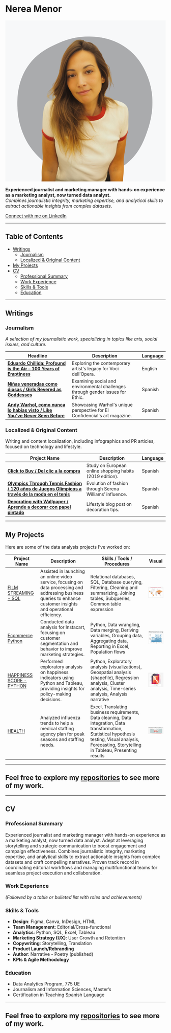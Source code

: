 # Nerea Menor

![Your Name](images/me_grey.png)

**Experienced journalist and marketing manager with hands-on experience as a marketing analyst, now turned data analyst.**  
*Combines journalistic integrity, marketing expertise, and analytical skills to extract actionable insights from complex datasets.*

[Connect with me on LinkedIn](https://www.linkedin.com/in/nerea-menor/)  

---

## Table of Contents

- [Writings](#writings)
  - [Journalism](#journalism)
  - [Localized & Original Content](#localized--original-content)
- [My Projects](#my-projects)
- [CV](#cv)
  - [Professional Summary](#professional-summary)
  - [Work Experience](#work-experience)
  - [Skills & Tools](#skills--tools)
  - [Education](#education)

---

## Writings

### Journalism
*A selection of my journalistic work, specializing in topics like arts, social issues, and culture.*

| Headline | Description | Language |
|--------------|-------------|----------|
| **[Eduardo Chillida: Profound is the Air – 100 Years of Emptiness](https://www.vocidellopera.com/single-post/eduardo-chillida)** | Exploring the contemporary artist's legacy for Voci dell'Opera. | English |
| **[Niñas veneradas como diosas / Girls Revered as Goddesses](https://ethic.es/2024/10/kumari-ninas-veneradas-como-diosas/)** | Examining social and environmental challenges through gender issues for Ethic. | Spanish |
| **[Andy Warhol, como nunca lo habías visto / Like You've Never Seen Before](https://www-elconfidencial-com.translate.goog/el-grito/2024-08-24/andy-warhol-expo-berlin_3947800/?_x_tr_sl=auto&_x_tr_tl=es&_x_tr_hl=es)** | Showcasing Warhol's unique perspective for El Confidencial's art magazine. | Spanish |

### Localized & Original Content
Writing and content localization, including infographics and PR articles, focused on technology and lifestyle.

| Project Name | Description | Language |
|--------------|-------------|----------|
| **[Click to Buy / Del clic a la compra](https://marketing4ecommerce.net/wp-content/uploads/2017/01/Infografia-del-clic-a-la-compra.jpg)** | Study on European online shopping habits (2019 edition). | Spanish |
| **[Olympics Through Tennis Fashion / 120 años de Juegos Olímpicos a través de la moda en el tenis](https://www.lavanguardia.com/de-moda/moda/20160803/403670325433/juegos-olimpicos-moda-120-anos.html)** | Evolution of fashion through Serena Williams’ influence. | Spanish |
| **[Decorating with Wallpaper / Aprende a decorar con papel pintado](https://www.homify.es/libros_de_ideas/28615/aprende-a-decorar-con-papel-pintado)** | Lifestyle blog post on decoration tips. | Spanish |

---

## My Projects

Here are some of the data analysis projects I’ve worked on:

| Project Name | Description | Skills / Tools / Procedures | Visual |
|--------------|-------------|-----------------------------|--------|
| [FILM STREAMING - SQL](https://github.com/NereaMe/launchstrategy_SQL) | Assisted in launching an online video service, focusing on data processing and addressing business queries to enhance customer insights and operational efficiency. | Relational databases, SQL, Database querying, Filtering, Cleaning and summarizing, Joining tables, Subqueries, Common table expression | [<img src="images/1-filmsql.PNG" alt="Film Streaming" width="150"/>](https://github.com/NereaMe/launchstrategy_SQL) |
| [Ecommerce Python](https://github.com/NereaMe/Ecommerce_python/) | Conducted data analysis for Instacart, focusing on customer segmentation and behavior to improve marketing strategies. | Python, Data wrangling, Data merging, Deriving variables, Grouping data, Aggregating data, Reporting in Excel, Population flows | [<img src="images/2-ecommerce_python.PNG" alt="Ecommerce Python" width="150"/>](https://github.com/NereaMe/Ecommerce_python/) |
| [HAPPINESS SCORE - PYTHON](https://github.com/NereaMe/HappinessScore_python) | Performed exploratory analysis on happiness indicators using Python and Tableau, providing insights for policy-making decisions. | Python, Exploratory analysis (visualizations), Geospatial analysis (shapefile), Regression analysis, Cluster analysis, Time-series analysis, Analysis narrative | [<img src="images/3-happines_score_python.PNG" alt="Happiness Score" width="150"/>](https://github.com/NereaMe/HappinessScore_python) |
| [HEALTH](https://github.com/NereaMe/health_tableau) | Analyzed influenza trends to help a medical staffing agency plan for peak seasons and staffing needs. | Excel, Translating business requirements, Data cleaning, Data integration, Data transformation, Statistical hypothesis testing, Visual analysis, Forecasting, Storytelling in Tableau, Presenting results | [<img src="images/4-health_tableau.PNG" alt="Health" width="150"/>](https://github.com/NereaMe/health_tableau) |

---

## Feel free to explore my [repositories](https://github.com/NereaMe) to see more of my work.

---

## CV

### Professional Summary
Experienced journalist and marketing manager with hands-on experience as a marketing analyst, now turned data analyst. Adept at leveraging storytelling and strategic communication to boost engagement and campaign effectiveness. Combines journalistic integrity, marketing expertise, and analytical skills to extract actionable insights from complex datasets and craft compelling narratives. Proven track record in coordinating editorial workflows and managing multifunctional teams for seamless project execution and collaboration.

### Work Experience

*(Followed by a table or bulleted list with roles and achievements)*

### Skills & Tools

- **Design**: Figma, Canva, InDesign, HTML
- **Team Management**: Editorial/Cross-functional
- **Analytics**: Python, SQL, Excel, Tableau
- **Marketing Strategy (UX)**: User Growth and Retention
- **Copywriting**: Storytelling, Translation
- **Product Launch/Rebranding**
- **Author**: Narrative - Poetry (published)
- **KPIs & Agile Methodology**

### Education

- Data Analytics Program, 775 UE
- Journalism and Information Sciences, Master’s
- Certification in Teaching Spanish Language

---

## Feel free to explore my [repositories](https://github.com/NereaMe) to see more of my work.
